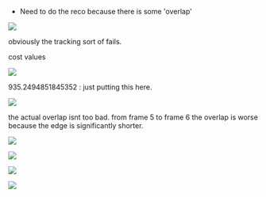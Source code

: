 - Need to do the reco because there is some 'overlap' 

![](C:\Users\Aayush\AppData\Roaming\marktext\images\2024-02-10-10-23-12-image.png)

obviously the tracking sort of fails. 

cost values 

![](C:\Users\Aayush\AppData\Roaming\marktext\images\2024-02-10-10-24-25-image.png)

935.2494851845352 : just putting this here. 

![](C:\Users\Aayush\AppData\Roaming\marktext\images\2024-02-10-10-25-01-image.png)

the actual overlap isnt too bad. from frame 5 to frame 6 the overlap is worse because the edge is significantly shorter. 

![](C:\Users\Aayush\AppData\Roaming\marktext\images\2024-02-10-10-36-23-image.png)

![](C:\Users\Aayush\AppData\Roaming\marktext\images\2024-02-10-10-44-22-image.png)

![](C:\Users\Aayush\AppData\Roaming\marktext\images\2024-02-10-10-44-30-image.png)

![](C:\Users\Aayush\AppData\Roaming\marktext\images\2024-02-10-10-44-35-image.png)
